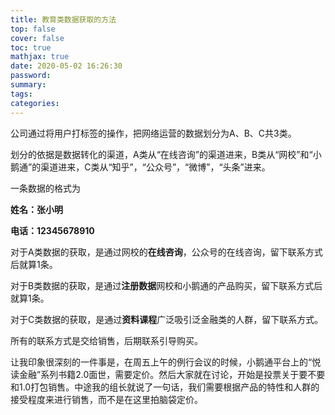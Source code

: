 ```yaml
---
title: 教育类数据获取的方法
top: false
cover: false
toc: true
mathjax: true
date: 2020-05-02 16:26:30
password:
summary:
tags:
categories:
---
```


公司通过将用户打标签的操作，把网络运营的数据划分为A、B、C共3类。



划分的依据是数据转化的渠道，A类从“在线咨询”的渠道进来，B类从“网校”和“小鹅通”的渠道进来，C类从“知乎”，“公众号”，“微博”，“头条”进来。



一条数据的格式为

**姓名：张小明**

**电话：12345678910**



对于A类数据的获取，是通过网校的**在线咨询**，公众号的在线咨询，留下联系方式后就算1条。



对于B类数据的获取，是通过**注册数据**网校和小鹅通的产品购买，留下联系方式后就算1条。



对于C类数据的获取，是通过**资料课程**广泛吸引泛金融类的人群，留下联系方式。



所有的联系方式是交给销售，后期联系引导购买。





让我印象很深刻的一件事是，在周五上午的例行会议的时候，小鹅通平台上的“悦读金融”系列书籍2.0面世，需要定价。然后大家就在讨论，开始是投票关于要不要和1.0打包销售。中途我的组长就说了一句话，我们需要根据产品的特性和人群的接受程度来进行销售，而不是在这里拍脑袋定价。